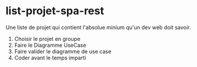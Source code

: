 # list-projet-spa-rest
Une liste de projet qui contient l'absolue minium qu'un dev web doit savoir.

1. Choisir le projet en groupe
2. Faire le Diagramme UseCase
3. Faire valider le diagramme de use case
4. Coder avant le temps imparti
